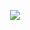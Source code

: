 <p align="center">
  <img src="https://drive.google.com/uc?export=view&id=1Ueus_b0yOiCbphEfiHjWUwSMHdemcISw" />
</p>
